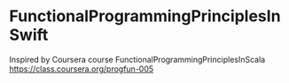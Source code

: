 # FunctionalProgrammingPrinciplesInSwift
Inspired by Coursera course FunctionalProgrammingPrinciplesInScala https://class.coursera.org/progfun-005
